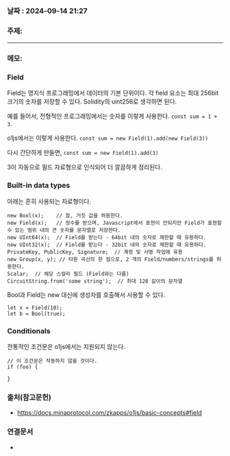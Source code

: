 
### 날짜 : 2024-09-14 21:27

### 주제: 

---
### 메모: 

### Field
Field는 영지식 프로그래밍에서 데이터의 기본 단위이다. 
각 field 요소는 최대 256bit 크기의 숫자를 저장할 수 있다.
Solidity의 uint256로 생각하면 된다.

예를 들어서, 전형적인 프로그래밍에서는 숫자를 이렇게 사용한다.
`const sum = 1 + 3`.

o1js에서는 이렇게 사용한다.
```const sum = new Field(1).add(new Field(3))```

다시 간단하게 만들면,
```const sum = new Field(1).add(3)```

3이 자동으로 필드 자료형으로 인식되어 더 깔끔하게 정리된다.

### Built-in data types
아래는 흔히 사용되는 자료형이다.
```
new Bool(x);    // 참, 거짓 값을 허용한다.
new Field(x);   // 정수를 받으며, Javascript에서 표현이 안되지만 Field가 표현할 수 있는 범위 내의 큰 숫자를 문자열로 저장한다.
new UInt64(x);  // Field를 받는다 - 64bit 내의 숫자로 제한할 때 유용하다.
new UInt32(x);  // Field를 받는다 - 32bit 내의 숫자로 제한할 때 유용하다.
PrivateKey, PublicKey, Signature;  // 계정 및 서명 작업에 유용
new Group(x, y); // 타원 곡선의 한 점으로, 2 개의 Field/numbers/strings를 허용한다.
Scalar;  // 해당 스칼라 필드 (Field와는 다름)
CircuitString.from('some string');  // 최대 128 길이의 문자열
```

Bool과 Field는 new 대신에 생성자를 호출해서 사용할 수 있다.
```
let x = Field(10);
let b = Bool(true);
```

### Conditionals
전통적인 조건문은 o1js에서는 지원되지 않는다.

```
// 이 조건문은 작동하지 않을 것이다.
if (foo) {

}
```
### 출처(참고문헌)
- https://docs.minaprotocol.com/zkapps/o1js/basic-concepts#field

### 연결문서
-